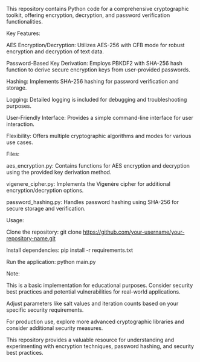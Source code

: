 This repository contains Python code for a comprehensive cryptographic toolkit, offering encryption, decryption, and password verification functionalities.


Key Features:

AES Encryption/Decryption: Utilizes AES-256 with CFB mode for robust encryption and decryption of text data.

Password-Based Key Derivation: Employs PBKDF2 with SHA-256 hash function to derive secure encryption keys from user-provided passwords.

Hashing: Implements SHA-256 hashing for password verification and storage.

Logging: Detailed logging is included for debugging and troubleshooting purposes.

User-Friendly Interface: Provides a simple command-line interface for user interaction.

Flexibility: Offers multiple cryptographic algorithms and modes for various use cases.


Files:

aes_encryption.py: Contains functions for AES encryption and decryption using the provided key derivation method.

vigenere_cipher.py: Implements the Vigenère cipher for additional encryption/decryption options.

password_hashing.py: Handles password hashing using SHA-256 for secure storage and verification.


Usage:

Clone the repository: git clone https://github.com/your-username/your-repository-name.git

Install dependencies: pip install -r requirements.txt

Run the application: python main.py


Note:

This is a basic implementation for educational purposes. Consider security best practices and potential vulnerabilities for real-world applications.

Adjust parameters like salt values and iteration counts based on your specific security requirements.

For production use, explore more advanced cryptographic libraries and consider additional security measures.

This repository provides a valuable resource for understanding and experimenting with encryption techniques, password hashing, and security best practices.
